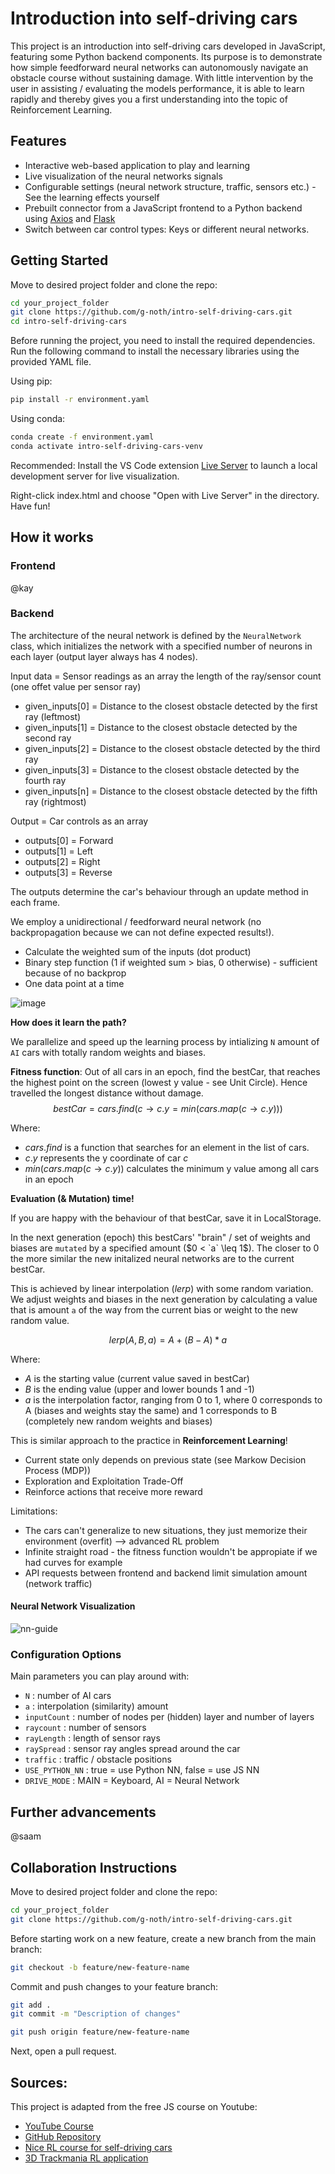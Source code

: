 # Introduction into self-driving cars

This project is an introduction into self-driving cars developed in JavaScript, featuring some Python backend components. Its purpose is to demonstrate how simple feedforward neural networks can autonomously navigate an obstacle course without sustaining damage.
With little intervention by the user in assisting / evaluating the models performance, it is able to learn rapidly and thereby gives you a first understanding into the topic of Reinforcement Learning.

## Features
- Interactive web-based application to play and learning
- Live visualization of the neural networks signals
- Configurable settings (neural network structure, traffic, sensors etc.) - See the learning effects yourself
- Prebuilt connector from a JavaScript frontend to a Python backend using [Axios](#) and [Flask](#)
- Switch between car control types: Keys or different neural networks.

## Getting Started

Move to desired project folder and clone the repo:
```bash
cd your_project_folder
git clone https://github.com/g-noth/intro-self-driving-cars.git
cd intro-self-driving-cars
```
Before running the project, you need to install the required dependencies. Run the following command to install the necessary libraries using the provided YAML file.

Using pip:

```bash
pip install -r environment.yaml
```

Using conda:
```bash
conda create -f environment.yaml
conda activate intro-self-driving-cars-venv
```

Recommended: Install the VS Code extension [Live Server](https://marketplace.visualstudio.com/items?itemName=ritwickdey.LiveServer) to launch a local development server for live visualization.

Right-click index.html and choose "Open with Live Server" in the directory. Have fun!

## How it works

### Frontend

@kay

### Backend

The architecture of the neural network is defined by the `NeuralNetwork` class, which initializes the network with a specified number of neurons in each layer (output layer always has 4 nodes).

Input data = Sensor readings as an array the length of the ray/sensor count (one offet value per sensor ray)
- given_inputs[0] = Distance to the closest obstacle detected by the first ray (leftmost)
- given_inputs[1] = Distance to the closest obstacle detected by the second ray
- given_inputs[2] = Distance to the closest obstacle detected by the third ray
- given_inputs[3] = Distance to the closest obstacle detected by the fourth ray
- given_inputs[n] = Distance to the closest obstacle detected by the fifth ray (rightmost)

Output = Car controls as an array
 - outputs[0] = Forward 
 - outputs[1] = Left
 - outputs[2] = Right
 - outputs[3] = Reverse

The outputs determine the car's behaviour through an update method in each frame.

We employ a unidirectional / feedforward neural network (no backpropagation because we can not define expected results!).
- Calculate the weighted sum of the inputs (dot product)
- Binary step function (1 if weighted sum > bias, 0 otherwise) - sufficient because of no backprop
- One data point at a time

![image](https://github.com/g-noth/intro-self-driving-cars/assets/89991848/33eb426d-7d2d-4fb5-969d-1513265527e3)


**How does it learn the path?**

We parallelize and speed up the learning process by intializing `N` amount of `AI` cars with totally random weights and biases. 

**Fitness function**: Out of all cars in an epoch, find the bestCar, that reaches the highest point on the screen (lowest y value - see Unit Circle). Hence travelled the longest distance without damage.
$$bestCar = cars.find(c \rightarrow c.y = min(cars.map(c \rightarrow c.y)))$$

Where:
- $cars.find$ is a function that searches for an element in the list of cars.
- $c.y$ represents the y coordinate of car $c$
- $min(cars.map(c \rightarrow c.y))$ calculates the minimum y value among all cars in an epoch

**Evaluation (& Mutation) time!**

If you are happy with the behaviour of that bestCar, save it in LocalStorage. 

In the next generation (epoch) this bestCars' "brain" / set of weights and biases are `mutated` by a specified amount ($0 < `a` \leq 1$). The closer to 0 the more similar the new initalized neural networks are to the current bestCar.

This is achieved by linear interpolation ($lerp$) with some random variation. We adjust weights and biases in the next generation by calculating a value that is amount `a` of the way from the current bias or weight to the new random value.

$$lerp(A,B,a) = A + (B-A)*a$$

Where:
- $A$ is the starting value (current value saved in bestCar)
- $B$ is the ending value (upper and lower bounds 1 and -1)
- $a$ is the interpolation factor, ranging from 0 to 1, where 0 corresponds to A (biases and weights stay the same) and 1 corresponds to B (completely new random weights and biases)

This is similar approach to the practice in **Reinforcement Learning**!
- Current state only depends on previous state (see Markow Decision Process (MDP))
- Exploration and Exploitation Trade-Off
- Reinforce actions that receive more reward


Limitations: 
- The cars can't generalize to new situations, they just memorize their environment (overfit) --> advanced RL problem
- Infinite straight road - the fitness function wouldn't be appropiate if we had curves for example 
- API requests between frontend and backend limit simulation amount (network traffic)

#### Neural Network Visualization

![nn-guide](https://github.com/g-noth/intro-self-driving-cars/assets/89991848/2fa02df1-d055-4395-8e79-2fe2fb3c7be8)



### Configuration Options

Main parameters you can play around with: 

- `N` : number of AI cars
- `a` : interpolation (similarity) amount
- `inputCount` : number of nodes per (hidden) layer and number of layers 
- `raycount` : number of sensors
- `rayLength` : length of sensor rays
- `raySpread` : sensor ray angles spread around the car
- `traffic` : traffic / obstacle positions
- `USE_PYTHON_NN` : true = use Python NN, false = use JS NN
- `DRIVE_MODE` : MAIN = Keyboard, AI = Neural Network


## Further advancements

@saam

  
## Collaboration Instructions

Move to desired project folder and clone the repo:
```bash
cd your_project_folder
git clone https://github.com/g-noth/intro-self-driving-cars.git
```

Before starting work on a new feature, create a new branch from the main branch:
```bash
git checkout -b feature/new-feature-name
```

Commit and push changes to your feature branch:
```bash
git add .
git commit -m "Description of changes"

git push origin feature/new-feature-name
```

Next, open a pull request.


## Sources:

This project is adapted from the free JS course on Youtube: 

- [YouTube Course](https://www.youtube.com/watch?v=Rs_rAxEsAvI&t=7832s)
- [GitHub Repository](https://github.com/gniziemazity/Self-driving-car)
- [Nice RL course for self-driving cars](https://www.youtube.com/watch?v=_q4WUxgwDeg&list=PL05umP7R6ij321zzKXK6XCQXAaaYjQbzr&index=1)
- [3D Trackmania RL application](https://www.youtube.com/watch?v=Dw3BZ6O_8LY&t=653s)
